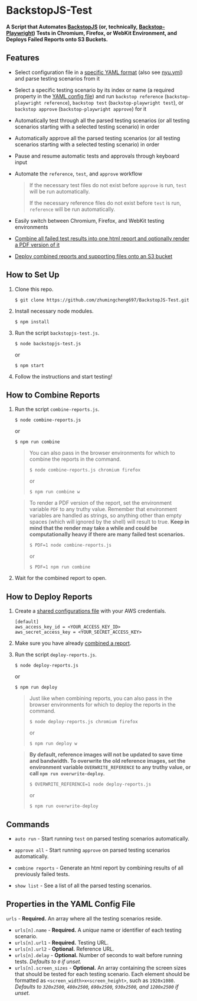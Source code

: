 # BackstopJS-Test

**A Script that Automates [BackstopJS](https://github.com/garris/BackstopJS) (or, technically, [Backstop-Playwright](https://github.com/zhumingcheng697/Backstop-Playwright)) Tests in Chromium, Firefox, or WebKit Environment, and Deploys Failed Reports onto S3 Buckets.**

## Features

- Select configuration file in a [specific YAML format](#properties-in-the-yaml-config-file) (also see [nyu.yml](nyu.yml)) and parse testing scenarios from it

- Select a specific testing scenario by its index or name (a required property in the [YAML config file](#properties-in-the-yaml-config-file)) and run `backstop reference` (`backstop-playwright reference`), `backstop test` (`backstop-playwright test`), or `backstop approve` (`backstop-playwright approve`) for it

- Automatically test through all the parsed testing scenarios (or all testing scenarios starting with a selected testing scenario) in order

- Automatically approve all the parsed testing scenarios (or all testing scenarios starting with a selected testing scenario) in order

- Pause and resume automatic tests and approvals through keyboard input

- Automate the `reference`, `test`, and `approve` workflow

    > If the necessary test files do not exist before `approve` is run, `test` will be run automatically.
    >
    > If the necessary reference files do not exist before `test` is run, `reference` will be run automatically.

- Easily switch between Chromium, Firefox, and WebKit testing environments

- [Combine all failed test results into one html report and optionally render a PDF version of it](#how-to-combine-reports)

- [Deploy combined reports and supporting files onto an S3 bucket](#how-to-deploy-reports)

## How to Set Up

1. Clone this repo.
    ```
    $ git clone https://github.com/zhumingcheng697/BackstopJS-Test.git
    ```
   
2. Install necessary node modules.
    ```
    $ npm install
    ```
   
3. Run the script `backstopjs-test.js`.
    ```
    $ node backstopjs-test.js
    ```
   
    or
   
    ```
    $ npm start
    ```
   
4. Follow the instructions and start testing!

## How to Combine Reports

1. Run the script `combine-reports.js`.
    ```
    $ node combine-reports.js
    ```

    or

    ```
    $ npm run combine
    ```
   
    > You can also pass in the browser environments for which to combine the reports in the command.
    > ```
    > $ node combine-reports.js chromium firefox
    > ```
    >
    > or
    >
    > ```
    > $ npm run combine w
    > ```
   
    > To render a PDF version of the report, set the environment variable `PDF` to any truthy value. Remember that environment variables are handled as strings, so anything other than empty spaces (which will ignored by the shell) will result to true. **Keep in mind that the render may take a while and could be computationally heavy if there are many failed test scenarios.**
    > ```
    > $ PDF=1 node combine-reports.js
    > ```
    >
    > or
    >
    > ```
    > $ PDF=1 npm run combine
    > ```

2. Wait for the combined report to open.

## How to Deploy Reports

1. Create a [shared configurations file](https://docs.aws.amazon.com/sdk-for-javascript/v2/developer-guide/loading-node-credentials-shared.html) with your AWS credentials.
    ```
    [default]
    aws_access_key_id = <YOUR_ACCESS_KEY_ID>
    aws_secret_access_key = <YOUR_SECRET_ACCESS_KEY>
    ```

2. Make sure you have already [combined a report](#how-to-combine-reports).

3. Run the script `deploy-reports.js`.
    ```
    $ node deploy-reports.js
    ```

    or

    ```
    $ npm run deploy
    ```

    > Just like when combining reports, you can also pass in the browser environments for which to deploy the reports in the command.
    > ```
    > $ node deploy-reports.js chromium firefox
    > ```
    >
    > or
    >
    > ```
    > $ npm run deploy w
    > ```

    > **By default, reference images will not be updated to save time and bandwidth. To overwrite the old reference images, set the environment variable `OVERWRITE_REFERENCE` to any truthy value, or call `npm run overwrite-deploy`.**
    > ```
    > $ OVERWRITE_REFERENCE=1 node deploy-reports.js
    > ```
    >
    > or
    >
    > ```
    > $ npm run overwrite-deploy
    > ```

## Commands

- `auto run` - Start running `test` on parsed testing scenarios automatically.

- `approve all` - Start running `approve` on parsed testing scenarios automatically.

- `combine reports` - Generate an html report by combining results of all previously failed tests.

- `show list` - See a list of all the parsed testing scenarios.

## Properties in the YAML Config File

`urls` - **Required.** An array where all the testing scenarios reside.

- `urls[n].name` - **Required.** A *unique* name or identifier of each testing scenario.
- `urls[n].url1` - **Required.** Testing URL.
- `urls[n].url2` - **Optional.** Reference URL.
- `urls[n].delay` - **Optional.** Number of seconds to wait before running tests. *Defaults to `0` if unset.*
- `urls[n].screen_sizes` - **Optional.** An array containing the screen sizes that should be tested for each testing scenario. Each element should be formatted as `<screen_width>x<screen_height>`, such as `1920x1080`. *Defaults to `320x2500`, `480x2500`, `690x2500`, `930x2500`, and `1200x2500` if unset.*

